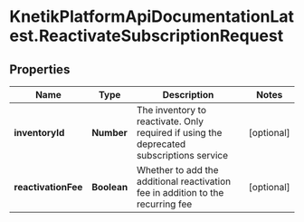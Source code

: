 # KnetikPlatformApiDocumentationLatest.ReactivateSubscriptionRequest

## Properties
Name | Type | Description | Notes
------------ | ------------- | ------------- | -------------
**inventoryId** | **Number** | The inventory to reactivate. Only required if using the deprecated subscriptions service | [optional] 
**reactivationFee** | **Boolean** | Whether to add the additional reactivation fee in addition to the recurring fee | [optional] 


